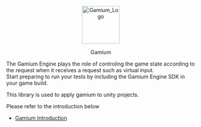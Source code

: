 <p align="center">
<img src="https://s3.ap-northeast-2.amazonaws.com/public.dogutech.io/dogu/logo/dogu-gamium-logo.png" width="100px" height="100px" title="Gamium_Logo"/>
</p>
<p align="center">
Gamium
</p>

The Gamium Engine plays the role of controling the game state according to the request when it receives a request such as virtual input.  
Start preparing to run your tests by including the Gamium Engine SDK in your game build.

This library is used to apply gamium to unity projects.

Please refer to the introduction below

- [Gamium Introduction](https://docs.dogutech.io/gamium/introduction)
